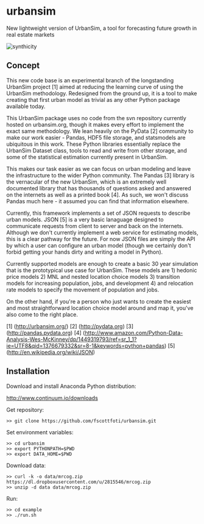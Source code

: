 urbansim
========

New lightweight version of UrbanSim, a tool for forecasting future growth in real estate markets

![synthicity](http://www.synthicity.com/uploads/1/8/3/2/18327643/9164254_orig.png)

Concept
-------

This new code base is an experimental branch of the longstanding UrbanSim project [1] aimed at reducing the learning curve of using the UrbanSim methodology.  Redesigned from the ground up, it is a tool to make creating that first urban model as trivial as any other Python package available today.

This UrbanSim package uses no code from the svn repository currently hosted on urbansim.org, though it makes every effort to implement the exact same methodology.  We lean heavily on the PyData [2] community to make our work easier - Pandas, HDF5 file storage, and statsmodels are ubiquitous in this work.  These Python libraries essentially replace the UrbanSim Dataset class, tools to read and write from other storage, and some of the statistical estimation currently present in UrbanSim.  

This makes our task easier as we can focus on urban modeling and leave the infrastructure to the wider Python community.  The Pandas [3] library is the vernacular of the new UrbanSim, which is an extremely well documented library that has thousands of questions asked and answered on the internets as well as a printed book [4].  As such, we won't discuss Pandas much here - it assumed you can find that information elsewhere.

Currently, this framework implements a set of JSON requests to describe urban models.  JSON [5] is a very basic lanaguage designed to communicate requests from client to server and back on the internets.  Although we don't currently implement a web service for estimating models, this is a clear pathway for the future.  For now JSON files are simply the API by which a user can configure an urban model (though we certainly don't forbid getting your hands dirty and writing a model in Python).

Currently supported models are enough to create a basic 30 year simulation that is the prototypical use case for UrbanSim.  These models are 1) hedonic price models 2) MNL and nested location choice models 3) transition models for increasing population, jobs, and development 4) and relocation rate models to specify the movement of population and jobs.

On the other hand, if you're a person who just wants to create the easiest and most straightforward location choice model around and map it, you've also come to the right place.

[1] (http://urbansim.org/)
[2] (http://pydata.org)
[3] (http://pandas.pydata.org)
[4] (http://www.amazon.com/Python-Data-Analysis-Wes-McKinney/dp/1449319793/ref=sr_1_1?ie=UTF8&qid=1376679332&sr=8-1&keywords=python+pandas)
[5] (http://en.wikipedia.org/wiki/JSON)

Installation
---------------

Download and install Anaconda Python distribution:

http://www.continuum.io/downloads

Get repository:

```
>> git clone https://github.com/fscottfoti/urbansim.git
```

Set environment variables:

```
>> cd urbansim
>> export PYTHONPATH=$PWD
>> export DATA_HOME=$PWD
```

Download data:

```
>> curl -k -o data/mrcog.zip https://dl.dropboxusercontent.com/u/2815546/mrcog.zip
>> unzip -d data data/mrcog.zip
```

Run:

```
>> cd example
>> ./run.sh
```
